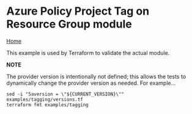 # Azure Policy Project Tag on Resource Group module

[Home](../../README.md)

This example is used by Terraform to validate the actual module. 

__NOTE__ 

The provider version is intentionally not defined; this allows the tests to dynamically change the provider version as needed. For example...

```shell
sed -i "5aversion = \"${CURRENT_VERSION}\"" examples/tagging/versions.tf
terraform fmt examples/tagging
```

